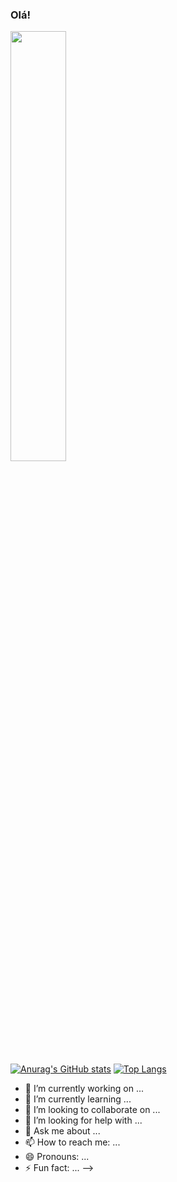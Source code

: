 ### Olá!

<img width="42%" src="[![Anurag's GitHub stats](https://github-readme-stats.vercel.app/api?username=IgorAMorais&count_private=true&theme=dark)](https://github.com/IgorAMorais/github-readme-stats)">

[![Anurag's GitHub stats](https://github-readme-stats.vercel.app/api?username=IgorAMorais&count_private=true&theme=dark)](https://github.com/IgorAMorais/github-readme-stats)
[![Top Langs](https://github-readme-stats.vercel.app/api/top-langs/?username=IgorAMorais&layout=compact&theme=dark)](https://github.com/IgorAMorais/github-readme-stats)

- 🔭 I’m currently working on ...
- 🌱 I’m currently learning ...
- 👯 I’m looking to collaborate on ...
- 🤔 I’m looking for help with ...
- 💬 Ask me about ...
- 📫 How to reach me: ...
- 😄 Pronouns: ...
- ⚡ Fun fact: ...
-->
